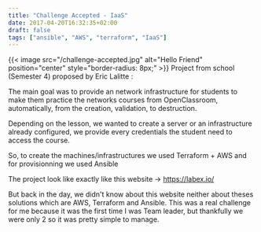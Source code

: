 ```yaml
---
title: "Challenge Accepted - IaaS"
date: 2017-04-20T16:32:35+02:00
draft: false
tags: ["ansible", "AWS", "terraform", "IaaS"]
---
```


{{< image src="/challenge-accepted.jpg" alt="Hello Friend" position="center" style="border-radius: 8px;" >}}
Project from school (Semester 4) proposed by Eric Lalitte :

The main goal was to provide an network infrastructure for students to make them practice the networks courses from OpenClassroom, automatically, from the creation, validation, to destruction.

Depending on the lesson, we wanted to create a server or an infrastructure already configured, we provide every credentials the student need to access the course.

So, to create the machines/infrastructures we used Terraform + AWS and for provisionning we used Ansible

The project look like exactly like this website -> https://labex.io/

But back in the day, we didn't know about this website neither about theses solutions which are AWS, Terraform and Ansible. This was a real challenge for me because it was the first time I was Team leader, but thankfully we were only 2 so it was pretty simple to manage.
